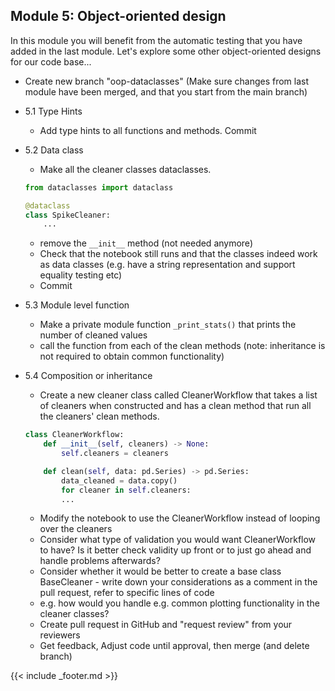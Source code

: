 ## Module 5: Object-oriented design

In this module you will benefit from the automatic testing that you have added in the last module. Let's explore some other object-oriented designs for our code base... 

- Create new branch "oop-dataclasses" (Make sure changes from last module have been merged, and that you start from the main branch)
- 5.1 Type Hints
    - Add type hints to all functions and methods. Commit
- 5.2 Data class
    - Make all the cleaner classes dataclasses.
    ```python
    from dataclasses import dataclass

    @dataclass
    class SpikeCleaner:
        ...
    ```
    - remove the `__init__` method (not needed anymore)
    - Check that the notebook still runs and that the classes indeed work as data classes (e.g. have a string representation and support equality testing etc)
    - Commit
    

- 5.3 Module level function
    - Make a private module function `_print_stats()` that prints the number of cleaned values
    - call the function from each of the clean methods (note: inheritance is not required to obtain common functionality)
- 5.4 Composition or inheritance
    - Create a new cleaner class called CleanerWorkflow that takes a list of cleaners when constructed and has a clean method that run all the cleaners' clean methods. 
    ```python
    class CleanerWorkflow:
        def __init__(self, cleaners) -> None:
            self.cleaners = cleaners

        def clean(self, data: pd.Series) -> pd.Series:
            data_cleaned = data.copy()
            for cleaner in self.cleaners:
            ...
    ```
    - Modify the notebook to use the CleanerWorkflow instead of looping over the cleaners
    - Consider what type of validation you would want CleanerWorkflow to have? Is it better check validity up front or to just go ahead and handle problems afterwards? 
    - Consider whether it would be better to create a base class BaseCleaner - write down your considerations as a comment in the pull request, refer to specific lines of code
    - e.g. how would you handle e.g. common plotting functionality in the cleaner classes? 
    - Create pull request in GitHub and "request review" from your reviewers
    - Get feedback, Adjust code until approval, then merge (and delete branch)

    



{{< include _footer.md >}}